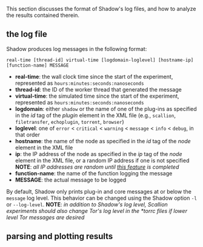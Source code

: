 This section discusses the format of Shadow's log files, and how to analyze the results contained therein.

## the log file

Shadow produces log messages in the following format:
```
real-time [thread-id] virtual-time [logdomain-loglevel] [hostname-ip] [function-name] MESSAGE
```
+ **real-time**: the wall clock time since the start of the experiment, represented as `hours:minutes:seconds:nanoseconds`
+ **thread-id**: the ID of the worker thread that generated the message
+ **virtual-time**: the simulated time since the start of the experiment, represented as `hours:minutes:seconds:nanoseconds`
+ **logdomain**: either `shadow` or the name of one of the plug-ins as specified in the _id_ tag of the _plugin_ element in the XML file (e.g., `scallion`, `filetransfer`, `echoplugin`, `torrent`, `browser`)
+ **loglevel**: one of `error` < `critical` < `warning` < `message` < `info` < `debug`, in that order
+ **hostname**: the name of the node as specified in the _id_ tag of the _node_ element in the XML file
+ **ip**: the IP address of the node as specified in the _ip_ tag of the _node_ element in the XML file, or a random IP address if one is not specified  
**NOTE**: _all IP addresses are random until [this feature](https://github.com/shadow/shadow/issues/39) is completed_
+ **function-name**: the name of the function logging the message
+ **MESSAGE**: the actual message to be logged

By default, Shadow only prints plug-in and core messages at or below the `message` log level. This behavior can be changed using the Shadow option `-l` or `--log-level`. **NOTE**: _in addition to Shadow's log level, Scallion experiments should also change Tor's log level in the *torrc files if lower level Tor messages are desired_



## parsing and plotting results